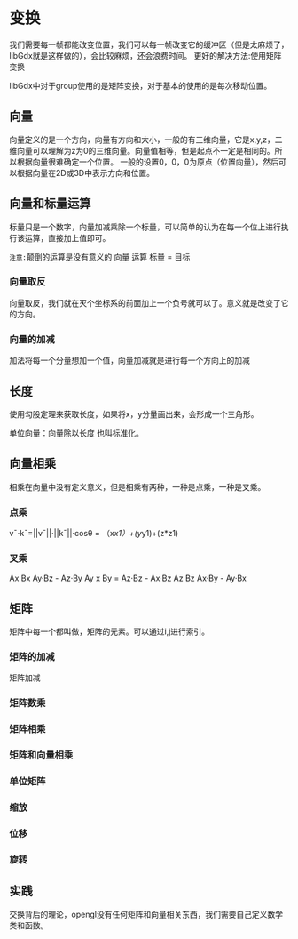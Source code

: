 # 变换

我们需要每一帧都能改变位置，我们可以每一帧改变它的缓冲区（但是太麻烦了，libGdx就是这样做的），会比较麻烦，还会浪费时间。
更好的解决方法:使用矩阵变换

libGdx中对于group使用的是矩阵变换，对于基本的使用的是每次移动位置。

## 向量

向量定义的是一个方向，向量有方向和大小，一般的有三维向量，它是x,y,z，二维向量可以理解为z为0的三维向量。向量值相等，但是起点不一定是相同的。所以根据向量很难确定一个位置。
一般的设置0，0，0为原点（位置向量），然后可以根据向量在2D或3D中表示方向和位置。


## 向量和标量运算

标量只是一个数字，向量加减乘除一个标量，可以简单的认为在每一个位上进行执行该运算，直接加上值即可。


`注意:`颠倒的运算是没有意义的  向量 运算 标量 = 目标

### 向量取反

向量取反，我们就在灭个坐标系的前面加上一个负号就可以了。意义就是改变了它的方向。

### 向量的加减

加法将每一个分量想加一个值，向量加减就是进行每一个方向上的加减

## 长度

使用勾股定理来获取长度，如果将x，y分量画出来，会形成一个三角形。

单位向量：向量除以长度  也叫标准化。

## 向量相乘

相乘在向量中没有定义意义，但是相乘有两种，一种是点乘，一种是叉乘。

### 点乘

v¯⋅k¯=||v¯||⋅||k¯||⋅cosθ = （x*x1）+(y*y1)+(z*z1)

### 叉乘

Ax      Bx      Ay·Bz - Az·By
Ay  x   By  =   Az·Bz - Ax·Bz
Az      Bz      Ax·By - Ay·Bx

## 矩阵

矩阵中每一个都叫做，矩阵的元素。可以通过i,j进行索引。

### 矩阵的加减

矩阵加减

### 矩阵数乘

### 矩阵相乘

### 矩阵和向量相乘

### 单位矩阵

### 缩放

### 位移

### 旋转


## 实践

交换背后的理论，opengl没有任何矩阵和向量相关东西，我们需要自己定义数学类和函数。
